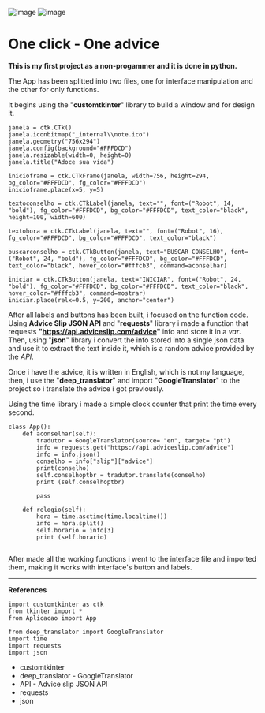 



![image](https://github.com/Jubaarte/1click1advice/assets/113859220/f237eb43-d9d2-46aa-9cf4-3b7415ce7d17)  ![image](https://github.com/Jubaarte/1click1advice/assets/113859220/522fbbb7-4688-462f-952c-5a8af2472329)


# One click - One advice



**This is my first project as a non-progammer and it is done in python.**



The App has been splitted into two files, one for interface manipulation and the other for only functions.

It begins using the "**customtkinter**" library to build a window and for design it.

```
janela = ctk.CTk()
janela.iconbitmap("_internal\\note.ico")
janela.geometry("756x294")
janela.config(background="#FFFDCD")
janela.resizable(width=0, height=0)
janela.title("Adoce sua vida")

inicioframe = ctk.CTkFrame(janela, width=756, height=294, bg_color="#FFFDCD", fg_color="#FFFDCD")
inicioframe.place(x=5, y=5)

textoconselho = ctk.CTkLabel(janela, text="", font=("Robot", 14, "bold"), fg_color="#FFFDCD", bg_color="#FFFDCD", text_color="black", height=100, width=600)

textohora = ctk.CTkLabel(janela, text="", font=("Robot", 16), fg_color="#FFFDCD", bg_color="#FFFDCD", text_color="black")

buscarconselho = ctk.CTkButton(janela, text="BUSCAR CONSELHO", font=("Robot", 24, "bold"), fg_color="#FFFDCD", bg_color="#FFFDCD", text_color="black", hover_color="#fffcb3", command=aconselhar)

iniciar = ctk.CTkButton(janela, text="INICIAR", font=("Robot", 24, "bold"), fg_color="#FFFDCD", bg_color="#FFFDCD", text_color="black", hover_color="#fffcb3", command=mostrar)
iniciar.place(relx=0.5, y=200, anchor="center")

```

After all labels and buttons has been built, i focused on the function code. Using **Advice Slip JSON API** and "**requests**" library i made a function that requests __"https://api.adviceslip.com/advice"__ info and store it in a *var*. Then, using "**json**" library i convert the info stored into a single json data and use it to extract the text inside it, which is a random advice provided by the _API_.

Once i have the advice, it is written in English, which is not my language, then, i use the "**deep_translator**" and import "**GoogleTranslator**" to the project so i translate the advice i got previously.

Using the time library i made a simple clock counter that print the time every second. 

```
class App():
    def aconselhar(self):
        tradutor = GoogleTranslator(source= "en", target= "pt")
        info = requests.get("https://api.adviceslip.com/advice")
        info = info.json()
        conselho = info["slip"]["advice"]
        print(conselho)
        self.conselhoptbr = tradutor.translate(conselho)
        print (self.conselhoptbr)

        pass

    def relogio(self):
        hora = time.asctime(time.localtime())
        info = hora.split()
        self.horario = info[3]
        print (self.horario)        
        

```


After made all the working functions i went to the interface file and imported them, making it works with interface's button and labels.


--------------------
**References**
```
import customtkinter as ctk
from tkinter import *
from Aplicacao import App

from deep_translator import GoogleTranslator
import time
import requests
import json
```

- customtkinter
- deep_translator - GoogleTranslator
- API - Advice slip JSON API
- requests
- json
